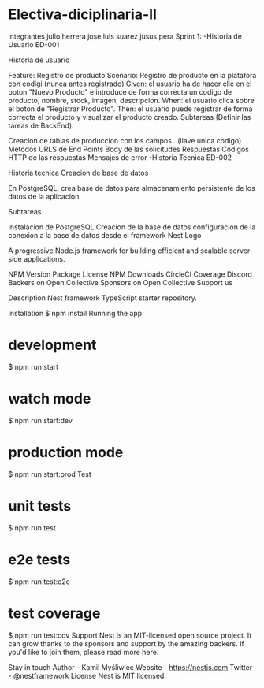 # Electiva-diciplinaria-II
integrantes 
julio herrera jose luis suarez jusus pera
Sprint 1:
-Historia de Usuario ED-001

Historia de usuario

Feature: Registro de producto
Scenario: Registro de producto en la platafora con codigi (nunca antes registrado)
Given: el usuario ha de hacer clic en el boton "Nuevo Producto" e introduce de forma correcta un codigo de producto, nombre, stock, imagen, descripcion.
When: el usuario clica sobre el boton de "Registrar Producto".
Then: el usuario puede registrar de forma correcta el producto y visualizar el producto creado.
Subtareas (Definir las tareas de BackEnd):

Creacion de tablas de produccion con los campos...(llave unica codigo)
Metodos
URLS de End Points
Body de las solicitudes
Respuestas
Codigos HTTP de las respuestas
Mensajes de error
-Historia Tecnica ED-002

Historia tecnica
Creacion de base de datos

En PostgreSQL, crea base de datos para almacenamiento persistente de los datos de la aplicacion.

Subtareas

Instalacion de PostgreSQL
Creacion de la base de datos
configuracion de la conexion a la base de datos desde el framework
Nest Logo

A progressive Node.js framework for building efficient and scalable server-side applications.

NPM Version Package License NPM Downloads CircleCI Coverage Discord Backers on Open Collective Sponsors on Open Collective  Support us 

Description
Nest framework TypeScript starter repository.

Installation
$ npm install
Running the app
# development
$ npm run start

# watch mode
$ npm run start:dev

# production mode
$ npm run start:prod
Test
# unit tests
$ npm run test

# e2e tests
$ npm run test:e2e

# test coverage
$ npm run test:cov
Support
Nest is an MIT-licensed open source project. It can grow thanks to the sponsors and support by the amazing backers. If you'd like to join them, please read more here.

Stay in touch
Author - Kamil Myśliwiec
Website - https://nestjs.com
Twitter - @nestframework
License
Nest is MIT licensed.
